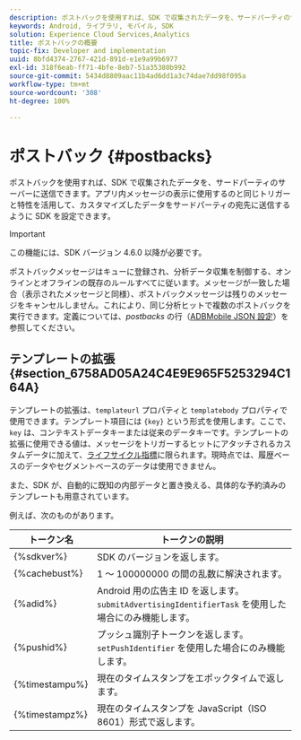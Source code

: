 ```yaml
---
description: ポストバックを使用すれば、SDK で収集されたデータを、サードパーティのサーバーに送信できます。アプリ内メッセージの表示に使用するのと同じトリガーと特性を活用して、カスタマイズしたデータをサードパーティの宛先に送信するように SDK を設定できます。
keywords: Android, ライブラリ, モバイル, SDK
solution: Experience Cloud Services,Analytics
title: ポストバックの概要
topic-fix: Developer and implementation
uuid: 8bfd4374-2767-421d-891d-e1e9a99b6977
exl-id: 318f6eab-ff71-4bfe-8eb7-51a35380b992
source-git-commit: 5434d8809aac11b4ad6dd1a3c74dae7dd98f095a
workflow-type: tm+mt
source-wordcount: '308'
ht-degree: 100%

---
```


# ポストバック {#postbacks}

ポストバックを使用すれば、SDK で収集されたデータを、サードパーティのサーバーに送信できます。アプリ内メッセージの表示に使用するのと同じトリガーと特性を活用して、カスタマイズしたデータをサードパーティの宛先に送信するように SDK を設定できます。

>[!IMPORTANT]
>
>この機能には、SDK バージョン 4.6.0 以降が必要です。

ポストバックメッセージはキューに登録され、分析データ収集を制御する、オンラインとオフラインの既存のルールすべてに従います。メッセージが一致した場合（表示されたメッセージと同様）、ポストバックメッセージは残りのメッセージをキャンセルしません。これにより、同じ分析ヒットで複数のポストバックを実行できます。定義については、*postbacks* の行（[ADBMobile JSON 設定](/help/android/configuration/json-config/json-config.md)）を参照してください。

## テンプレートの拡張 {#section_6758AD05A24C4E9E965F5253294C164A}

テンプレートの拡張は、`templateurl` プロパティと `templatebody` プロパティで使用できます。テンプレート項目には `{key}` という形式を使用します。ここで、`key` は、コンテキストデータキーまたは従来のデータキーです。テンプレートの拡張に使用できる値は、メッセージをトリガーするヒットにアタッチされるカスタムデータに加えて、[ライフサイクル指標](/help/android/metrics.md)に限られます。現時点では、履歴ベースのデータやセグメントベースのデータは使用できません。

また、SDK が、自動的に既知の内部データと置き換える、具体的な予約済みのテンプレートも用意されています。

例えば、次のものがあります。

| トークン名 | トークンの説明 |
|--- |--- |
| {%sdkver%} | SDK のバージョンを返します。 |
| {%cachebust%} | 1 ～ 100000000 の間の乱数に解決されます。 |
| {%adid%} | Android 用の広告主 ID を返します。`submitAdvertisingIdentifierTask` を使用した場合にのみ機能します。 |
| {%pushid%} | プッシュ識別子トークンを返します。`setPushIdentifier` を使用した場合にのみ機能します。 |
| {%timestampu%} | 現在のタイムスタンプをエポックタイムで返します。 |
| {%timestampz%} | 現在のタイムスタンプを JavaScript（ISO 8601）形式で返します。 |
